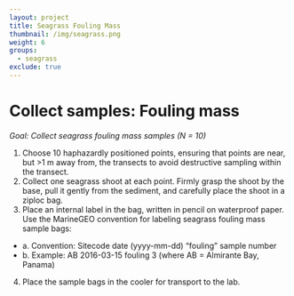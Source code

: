 ```yaml
---
layout: project
title: Seagrass Fouling Mass
thumbnail: /img/seagrass.png
weight: 6
groups:
  - seagrass
exclude: true
---
```


# Collect samples: Fouling mass
*Goal: Collect seagrass fouling mass samples (N = 10)*
  1.	Choose 10 haphazardly positioned points, ensuring that points are near, but >1 m away from, the transects to avoid destructive sampling within the transect.
  2.	Collect one seagrass shoot at each point. Firmly grasp the shoot by the base, pull it gently from the sediment, and carefully place the shoot in a ziploc bag.
  3.	Place an internal label in the bag, written in pencil on waterproof paper. Use the MarineGEO convention for labeling seagrass fouling mass sample bags:
  - a.	Convention: Sitecode date (yyyy-mm-dd) “fouling” sample number
  - b.	Example: AB 2016-03-15 fouling 3 (where AB = Almirante Bay, Panama)
  4.	Place the sample bags in the cooler for transport to the lab.
